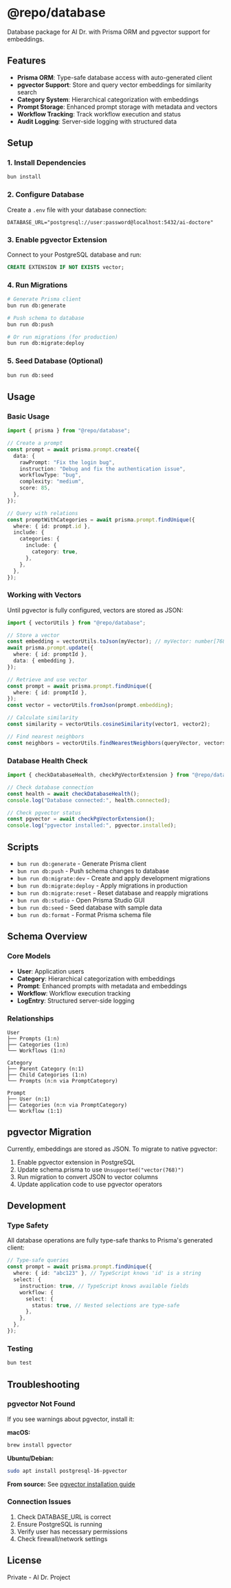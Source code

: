 # @repo/database

Database package for AI Dr. with Prisma ORM and pgvector support for embeddings.

## Features

- **Prisma ORM**: Type-safe database access with auto-generated client
- **pgvector Support**: Store and query vector embeddings for similarity search
- **Category System**: Hierarchical categorization with embeddings
- **Prompt Storage**: Enhanced prompt storage with metadata and vectors
- **Workflow Tracking**: Track workflow execution and status
- **Audit Logging**: Server-side logging with structured data

## Setup

### 1. Install Dependencies

```bash
bun install
```

### 2. Configure Database

Create a `.env` file with your database connection:

```env
DATABASE_URL="postgresql://user:password@localhost:5432/ai-doctore"
```

### 3. Enable pgvector Extension

Connect to your PostgreSQL database and run:

```sql
CREATE EXTENSION IF NOT EXISTS vector;
```

### 4. Run Migrations

```bash
# Generate Prisma client
bun run db:generate

# Push schema to database
bun run db:push

# Or run migrations (for production)
bun run db:migrate:deploy
```

### 5. Seed Database (Optional)

```bash
bun run db:seed
```

## Usage

### Basic Usage

```typescript
import { prisma } from "@repo/database";

// Create a prompt
const prompt = await prisma.prompt.create({
  data: {
    rawPrompt: "Fix the login bug",
    instruction: "Debug and fix the authentication issue",
    workflowType: "bug",
    complexity: "medium",
    score: 85,
  },
});

// Query with relations
const promptWithCategories = await prisma.prompt.findUnique({
  where: { id: prompt.id },
  include: {
    categories: {
      include: {
        category: true,
      },
    },
  },
});
```

### Working with Vectors

Until pgvector is fully configured, vectors are stored as JSON:

```typescript
import { vectorUtils } from "@repo/database";

// Store a vector
const embedding = vectorUtils.toJson(myVector); // myVector: number[768]
await prisma.prompt.update({
  where: { id: promptId },
  data: { embedding },
});

// Retrieve and use vector
const prompt = await prisma.prompt.findUnique({
  where: { id: promptId },
});
const vector = vectorUtils.fromJson(prompt.embedding);

// Calculate similarity
const similarity = vectorUtils.cosineSimilarity(vector1, vector2);

// Find nearest neighbors
const neighbors = vectorUtils.findNearestNeighbors(queryVector, vectors, 5);
```

### Database Health Check

```typescript
import { checkDatabaseHealth, checkPgVectorExtension } from "@repo/database";

// Check database connection
const health = await checkDatabaseHealth();
console.log("Database connected:", health.connected);

// Check pgvector status
const pgvector = await checkPgVectorExtension();
console.log("pgvector installed:", pgvector.installed);
```

## Scripts

- `bun run db:generate` - Generate Prisma client
- `bun run db:push` - Push schema changes to database
- `bun run db:migrate:dev` - Create and apply development migrations
- `bun run db:migrate:deploy` - Apply migrations in production
- `bun run db:migrate:reset` - Reset database and reapply migrations
- `bun run db:studio` - Open Prisma Studio GUI
- `bun run db:seed` - Seed database with sample data
- `bun run db:format` - Format Prisma schema file

## Schema Overview

### Core Models

- **User**: Application users
- **Category**: Hierarchical categorization with embeddings
- **Prompt**: Enhanced prompts with metadata and embeddings
- **Workflow**: Workflow execution tracking
- **LogEntry**: Structured server-side logging

### Relationships

```
User
├── Prompts (1:n)
├── Categories (1:n)
└── Workflows (1:n)

Category
├── Parent Category (n:1)
├── Child Categories (1:n)
└── Prompts (n:n via PromptCategory)

Prompt
├── User (n:1)
├── Categories (n:n via PromptCategory)
└── Workflow (1:1)
```

## pgvector Migration

Currently, embeddings are stored as JSON. To migrate to native pgvector:

1. Enable pgvector extension in PostgreSQL
2. Update schema.prisma to use `Unsupported("vector(768)")`
3. Run migration to convert JSON to vector columns
4. Update application code to use pgvector operators

## Development

### Type Safety

All database operations are fully type-safe thanks to Prisma's generated client:

```typescript
// Type-safe queries
const prompt = await prisma.prompt.findUnique({
  where: { id: "abc123" }, // TypeScript knows 'id' is a string
  select: {
    instruction: true, // TypeScript knows available fields
    workflow: {
      select: {
        status: true, // Nested selections are type-safe
      },
    },
  },
});
```

### Testing

```bash
bun test
```

## Troubleshooting

### pgvector Not Found

If you see warnings about pgvector, install it:

**macOS:**

```bash
brew install pgvector
```

**Ubuntu/Debian:**

```bash
sudo apt install postgresql-16-pgvector
```

**From source:**
See [pgvector installation guide](https://github.com/pgvector/pgvector#installation)

### Connection Issues

1. Check DATABASE_URL is correct
2. Ensure PostgreSQL is running
3. Verify user has necessary permissions
4. Check firewall/network settings

## License

Private - AI Dr. Project
